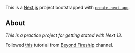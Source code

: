 This is a [Next.js](https://nextjs.org/) project bootstrapped with [`create-next-app`](https://github.com/vercel/next.js/tree/canary/packages/create-next-app).

## About

_This is a practice project for getting stated with Next 13._

Followed [this](https://www.youtube.com/watch?v=__mSgDEOyv8&ab_channel=BeyondFireship) tutorial from [Beyond Fireship](https://www.youtube.com/@beyondfireship) channel.
